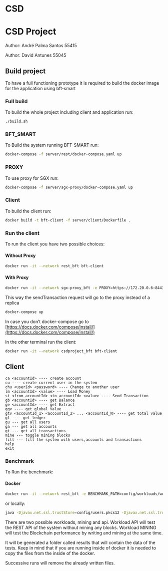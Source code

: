 # CSD

# CSD Project

Author: André Palma Santos 55415

Author: David Antunes 55045

## Build project

To have a full functioning prototype it is required to build the docker image for the application using bft-smart

### Full build

To build the whole project including client and application run:

```bash
./build.sh
```

### BFT_SMART

To Build the system running BFT-SMART run:

```bash
docker-compose -f server/rest/docker-compose.yaml up
```

### PROXY

To use proxy for SGX run:

```bash
docker-compose -f server/sgx-proxy/docker-compose.yaml up
```

### Client

To build the client run:

```bash
docker build -t bft-client -f server/client/Dockerfile .
```

### Run the client

To run the client you have two possible choices:

#### Without Proxy

```bash
docker run -it --network rest_bft bft-client
```

#### With Proxy

```bash
docker run -it --network sgx-proxy_bft -e PROXY=https://172.20.0.6:8443 bft-client
```
This way the sendTransaction request will go to the proxy instead of a replica

```bash
docker-compose up
```

In case you don’t docker-compose go to [https://docs.docker.com/compose/install/](https://docs.docker.com/compose/install/)

In the other terminal run the client:

```bash
docker run -it --network csdproject_bft bft-client
```

## Client

```                   
ca <accountId> ---- create account
cu ---- create current user in the system
chu <userId> <password> ---- Change to another user
lm <accountId> <value> ---- Load Money
st <from_accountId> <to_accountId> <value> ---- Send Transaction
gb <accountId> ---- get Balance
ge <accountId> ---- get Extract
ggv ---- get global Value
gtv <accountId_1> <accountId_2> ... <accountId_N> ---- get total value
gl ---- get ledger
gu --- get all users
ga --- get all accounts
gt --- get all transactions
mine --- toggle mining blocks
fill --- fill the system with users,accounts and transactions
help
exit
```


### Benchmark

To Run the benchmark:

#### Docker

```bash
docker run -it --network rest_bft -e BENCHMARK_PATH=config/workloads/workload.properties benchmark
```

or locally:

```bash
java -Djavax.net.ssl.trustStore=config/users.pkcs12 -Djavax.net.ssl.trustStorePassword=users -Dhttps.protocols=TLSv1.3 -Djavax.net.ssl.keyStoreType=pkcs12 -jar server/benchmark/build/libs/benchmark-0.0.1-SNAPSHOT.jar com.csd.blockneat.Main config/workloads/workload.properties
```

There are two possible workloads, mining and api.
Workload API will test the REST API of the system without mining any blocks.
Workload MINING will test the Blockchain performance by writing and mining at the same time.

It will be generated a folder called results that will contain the data of the tests. Keep in mind that if you are running inside of docker it is needed to copy the files from the inside of the docker.

Successive runs will remove the already written files.